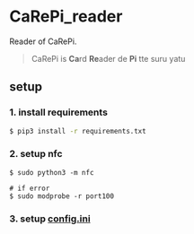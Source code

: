 # CaRePi_reader

Reader of CaRePi.

> CaRePi is **Ca**rd **Re**ader de **Pi** tte suru yatu

## setup

### 1. install requirements

```bash
$ pip3 install -r requirements.txt
```

### 2. setup nfc

```
$ sudo python3 -m nfc

# if error
$ sudo modprobe -r port100
```

### 3. setup [config.ini](/config.ini)
